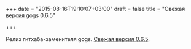 +++
date = "2015-08-16T19:10:07+03:00"
draft = false
title = "Свежая версия gogs 0.6.5"

+++

<p>Релиз гитхаба-заменителя gogs. <a href="https://github.com/gogits/gogs/releases/tag/v0.6.5">Свежая версия 0.6.5</a>.</p>

